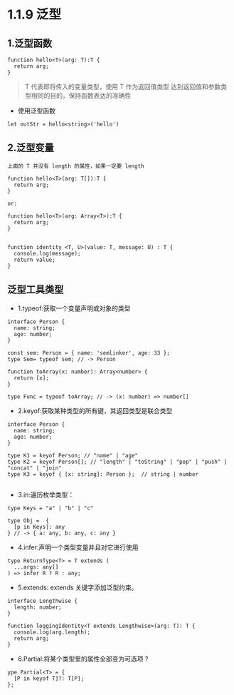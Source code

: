 # 1.1.9 泛型


## 1.泛型函数

```
function hello<T>(arg: T):T {
  return arg;
}
```

>T 代表即将传入的变量类型，使用 T 作为返回值类型
达到返回值和参数类型相同的目的，保持函数表达的准确性

- 使用泛型函数

```
let outStr = hello<string>('hello')
```

## 2.泛型变量

```
上面的 T 并没有 length 的属性，如果一定要 length

function hello<T>(arg: T[]):T {
  return arg;
}

or:

function hello<T>(arg: Array<T>):T {
  return arg;
}


function identity <T, U>(value: T, message: U) : T {
  console.log(message);
  return value;
}
```

## 泛型工具类型

- 1.typeof:获取一个变量声明或对象的类型
```
interface Person {
  name: string;
  age: number;
}

const sem: Person = { name: 'semlinker', age: 33 };
type Sem= typeof sem; // -> Person

function toArray(x: number): Array<number> {
  return [x];
}

type Func = typeof toArray; // -> (x: number) => number[]

```

- 2.keyof:获取某种类型的所有键，其返回类型是联合类型
```
interface Person {
  name: string;
  age: number;
}

type K1 = keyof Person; // "name" | "age"
type K2 = keyof Person[]; // "length" | "toString" | "pop" | "push" | "concat" | "join" 
type K3 = keyof { [x: string]: Person };  // string | number


```
- 3.in:遍历枚举类型：
```
type Keys = "a" | "b" | "c"

type Obj =  {
  [p in Keys]: any
} // -> { a: any, b: any, c: any }
```
- 4.infer:声明一个类型变量并且对它进行使用
```
type ReturnType<T> = T extends (
  ...args: any[]
) => infer R ? R : any;
```
- 5.extends: extends 关键字添加泛型约束。
```
interface Lengthwise {
  length: number;
}

function loggingIdentity<T extends Lengthwise>(arg: T): T {
  console.log(arg.length);
  return arg;
}

```
- 6.Partial:将某个类型里的属性全部变为可选项 ?

```
ype Partial<T> = {
  [P in keyof T]?: T[P];
};
```
